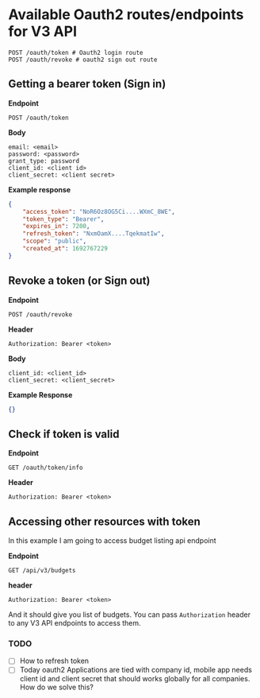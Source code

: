 # Available Oauth2 routes/endpoints for V3 API

```
POST /oauth/token # Oauth2 login route
POST /oauth/revoke # oauth2 sign out route
```

## Getting a bearer token (Sign in)

**Endpoint**

```
POST /oauth/token
```

**Body**

```
email: <email>
password: <password>
grant_type: password
client_id: <client id>
client_secret: <client secret>
```

**Example response**

```json
{
    "access_token": "NoR6Oz8OG5Ci....WXmC_8WE",
    "token_type": "Bearer",
    "expires_in": 7200,
    "refresh_token": "NxmOamX....TqekmatIw",
    "scope": "public",
    "created_at": 1692767229
}
```

## Revoke a token (or Sign out)

**Endpoint**

```
POST /oauth/revoke
```

**Header**

```
Authorization: Bearer <token>
```

**Body**

```
client_id: <client_id>
client_secret: <client_secret>
```

**Example Response**

```json
{}
```

## Check if token is valid

**Endpoint**

```
GET /oauth/token/info
```

**Header**

```
Authorization: Bearer <token>
```

## Accessing other resources with token

In this example I am going to access budget listing api endpoint

**Endpoint**

```
GET /api/v3/budgets
```

**header**

```
Authorization: Bearer <token>
```

And it should give you list of budgets. You can pass `Authorization` header to any V3 API endpoints to access them.

### TODO

- [ ] How to refresh token
- [ ] Today oauth2 Applications are tied with company id, mobile app needs client id and client secret that should works globally for all companies. How do we solve this?